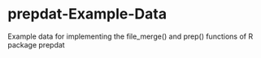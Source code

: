 # prepdat-Example-Data
Example data for implementing the file_merge() and prep() functions of R package prepdat

